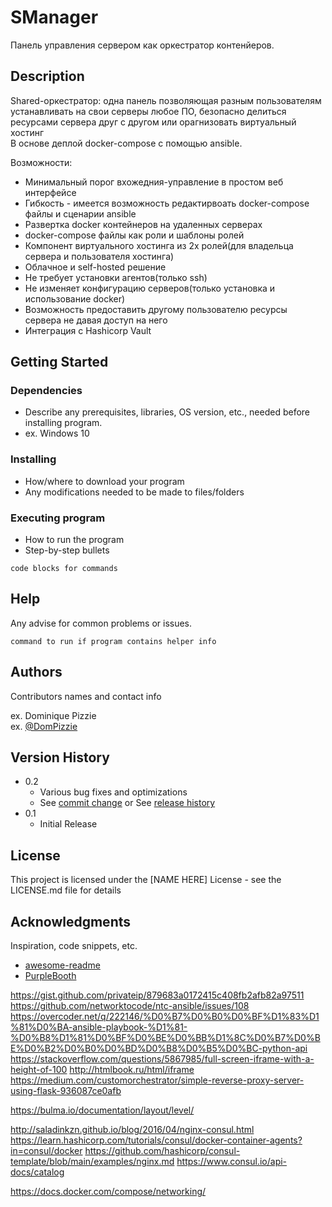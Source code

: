 # SManager

Панель управления сервером как оркестратор контенйеров.

## Description

Shared-оркестратор: одна панель позволяющая разным пользователям устанавливать на свои серверы любое ПО, безопасно делиться ресурсами сервера друг с другом или орагнизовать виртуальный хостинг  
В основе деплой docker-compose с помощью ansible.  



Возможности:

* Минимальный порог вхожедния-управление в простом веб интерфейсе
* Гибкость - имеется возможность редактирвоать docker-compose файлы и сценарии ansible
* Развертка docker контейнеров на удаленных серверах
* docker-compose файлы как роли и шаблоны ролей
* Компонент виртуального хостинга из 2х ролей(для владельца сервера и пользователя хостинга)
* Облачное и self-hosted решение
* Не требует установки агентов(только ssh)
* Не изменяет конфигурацию серверов(только установка и использование docker)
* Возможность предоставить другому пользователю ресурсы сервера не давая доступ на него
* Интеграция с Hashicorp Vault


## Getting Started

### Dependencies

* Describe any prerequisites, libraries, OS version, etc., needed before installing program.
* ex. Windows 10

### Installing

* How/where to download your program
* Any modifications needed to be made to files/folders

### Executing program

* How to run the program
* Step-by-step bullets
```
code blocks for commands
```

## Help

Any advise for common problems or issues.
```
command to run if program contains helper info
```

## Authors

Contributors names and contact info

ex. Dominique Pizzie  
ex. [@DomPizzie](https://twitter.com/dompizzie)

## Version History

* 0.2
    * Various bug fixes and optimizations
    * See [commit change]() or See [release history]()
* 0.1
    * Initial Release

## License

This project is licensed under the [NAME HERE] License - see the LICENSE.md file for details

## Acknowledgments

Inspiration, code snippets, etc.
* [awesome-readme](https://github.com/matiassingers/awesome-readme)
* [PurpleBooth](https://gist.github.com/PurpleBooth/109311bb0361f32d87a2)

https://gist.github.com/privateip/879683a0172415c408fb2afb82a97511
https://github.com/networktocode/ntc-ansible/issues/108
https://overcoder.net/q/222146/%D0%B7%D0%B0%D0%BF%D1%83%D1%81%D0%BA-ansible-playbook-%D1%81-%D0%B8%D1%81%D0%BF%D0%BE%D0%BB%D1%8C%D0%B7%D0%BE%D0%B2%D0%B0%D0%BD%D0%B8%D0%B5%D0%BC-python-api
https://stackoverflow.com/questions/5867985/full-screen-iframe-with-a-height-of-100
http://htmlbook.ru/html/iframe
https://medium.com/customorchestrator/simple-reverse-proxy-server-using-flask-936087ce0afb

https://bulma.io/documentation/layout/level/

http://saladinkzn.github.io/blog/2016/04/nginx-consul.html
https://learn.hashicorp.com/tutorials/consul/docker-container-agents?in=consul/docker
https://github.com/hashicorp/consul-template/blob/main/examples/nginx.md
https://www.consul.io/api-docs/catalog

https://docs.docker.com/compose/networking/